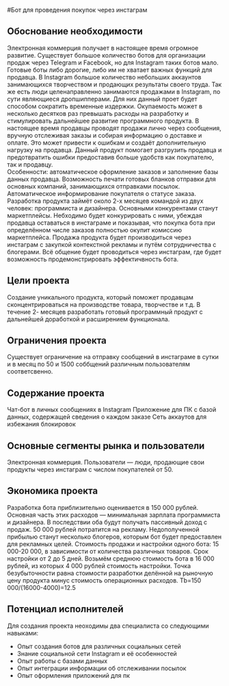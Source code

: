 #Бот для проведения покупок через инстаграм
## Обоснование необходимости
Электронная коммерция получает в настоящее время огромное развитие. Существует большое количество ботов для организации продаж через Telegram и Facebook, но для Instagram таких ботов мало. Готовые боты либо дорогие, либо им не хватает важных функций для продавца. 
В Instagram большое количество небольших аккаунтов занимающихся творчеством и продающих результаты своего труда. Так же есть люди целенаправленно занимаются продажами в Instagram, по сути являющиеся дропшипперами. Для них данный проет будет способом сократить временные издержки. Окупаемость может в несколько десятков раз превышать расходы на разработку и стимулировать дальнейшее развитие программного продукта.
В настоящее время продавцы проводят продажи лично через сообщения, вручную отслеживая заказы и собирая информацию о доставке и оплате. Это может привести к ошибкам и создаёт дополнительную нагрузку на продавца. 
Данный продукт помогает разгрузить продавца и предотвратить ошибки предоставив больше удобств как покупателю, так и продавцу.  
Особенности: автоматическое оформление заказов и заполнение базы данных продавца. Возможность печати готовых бланков отправки для основных компаний, занимающихся отправками посылок. Автоматическое информирование покупателя о статусе заказа. 
Разработка продукта займёт около 2-х месяцев командой из двух человек: программиста и дизайнера.
Основными конкурентами станут маркетплейсы. Небходимо будет конкурировать с ними, убеждая продавца оставаться в инстаграме и показывая, что покупка бота при определённом числе заказов полностью окупит комиссию маркетплейса.
Продажа продукта будет производиться через инстаграм с закупкой контекстной рекламы и путём сотрудничества с блогерами. Всё общение будет проводиться через инстаграм, где будет возможность продемонстрировать эффектичвность бота.
## Цели проекта
Создание уникального продукта, который поможет продавцам сконцентрироваться на производстве товара, творчестве и т.д. В течение 2- месяцев разработать готовый программный продукт с дальнейшей доработкой и расширением функционала.
## Ограничения проекта
Существует ограничение на отправку сообщений в инстаграме в сутки и в месяц по 50 и 1500 соббщений различным пользователям соответсвенно.
## Содержание проекта
Чат-бот в личных сообщениях в Instagram
Приложение для ПК с базой данных, содержащей сведения о каждом заказе
Сеть аккаутов для избежания блокировок
## Основные сегменты рынка и пользователи
Электронная коммерция. Пользователи — люди, продающие свои продукты через инстаграм с числом покупателей от 50.
## Экономика проекта
Разработка бота приблизительно оценивается в 150 000 рублей. Основная часть этих расходов — минимальная зарплата программиста и дизайнера. В последствии оба будут получать пассивный доход с продаж. 50 000 рублей потратится на рекламу. Недополученной прибылью станут несколько блогеров, которым бот будет предоставлен для рекламных целей.
Стоимость продажи и настройки одного бота: 15 000-20 000, в зависимости от количества различных товаров. Срок настройки от 2 до 5 дней.
Возьмём среднюю стоимость бота в 16 000 рублей, из которых 4 000 рублей стоимость настройки.
Точка безубыточности равна стоимости разработки делённой на рыночную цену продукта минус стоимость операционных расходов. Tb=150 000/(16000-4000)=12.5
## Потенциал исполнителей
Для создания проекта неоходимы два специалиста со следующими навыками:
* Опыт создания ботов для различных социальных сетей
* Знание социальной сети Instagram и её особенностей
* Опыт работы с базами данных
* Опыт интеграции информации об отслеживании посылок
* Опыт оформления приложений для пк
